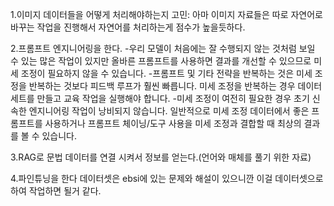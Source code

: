 1.이미지 데이터들을 어떻게 처리해야하는지 고민: 아마 이미지 자료들은 따로 자연어로 바꾸는 작업을 진행해서 자연어를 처리하는게 점수가 높을듯하다.

2.프롬프트 엔지니어링을 한다.
-우리 모델이 처음에는 잘 수행되지 않는 것처럼 보일 수 있는 많은 작업이 있지만 올바른 프롬프트를 사용하면 결과를 개선할 수 있으므로 미세 조정이 필요하지 않을 수 있습니다.
-프롬프트 및 기타 전략을 반복하는 것은 미세 조정을 반복하는 것보다 피드백 루프가 훨씬 빠릅니다. 미세 조정을 반복하는 경우 데이터 세트를 만들고 교육 작업을 실행해야 합니다.
-미세 조정이 여전히 필요한 경우 초기 신속한 엔지니어링 작업이 낭비되지 않습니다. 일반적으로 미세 조정 데이터에서 좋은 프롬프트를 사용하거나 프롬프트 체이닝/도구 사용을 미세 조정과 결합할 때 최상의 결과를 볼 수 있습니다.

3.RAG로 문법 데이터를 연결 시켜서 정보를 얻는다.(언어와 매체를 풀기 위한 자료)

4.파인튜닝을 한다 데이터셋은 ebsi에 있는 문제와 해설이 있으니깐 이걸 데이터셋으로 하여 작업하면 될거 같다.
